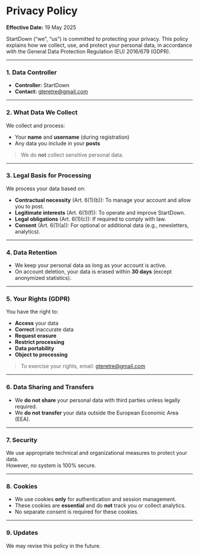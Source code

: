 # Privacy Policy

**Effective Date:** 19 May 2025

StartDown (“we”, “us”) is committed to protecting your privacy. This policy explains how we collect, use, and protect your personal data, in accordance with the General Data Protection Regulation (EU) 2016/679 (GDPR).

---

### 1. Data Controller

- **Controller:** StartDown
- **Contact:** [gteretre@gmail.com](mailto:gteretre@gmail.com)

---

### 2. What Data We Collect

We collect and process:

- Your **name** and **username** (during registration)
- Any data you include in your **posts**

> We do **not** collect sensitive personal data.

---

### 3. Legal Basis for Processing

We process your data based on:

- **Contractual necessity** (Art. 6(1)(b)): To manage your account and allow you to post.
- **Legitimate interests** (Art. 6(1)(f)): To operate and improve StartDown.
- **Legal obligations** (Art. 6(1)(c)): If required to comply with law.
- **Consent** (Art. 6(1)(a)): For optional or additional data (e.g., newsletters, analytics).

---

### 4. Data Retention

- We keep your personal data as long as your account is active.
- On account deletion, your data is erased within **30 days** (except anonymized statistics).

---

### 5. Your Rights (GDPR)

You have the right to:

- **Access** your data
- **Correct** inaccurate data
- **Request erasure**
- **Restrict processing**
- **Data portability**
- **Object to processing**

> To exercise your rights, email: [gteretre@gmail.com](mailto:gteretre@gmail.com)

---

### 6. Data Sharing and Transfers

- We **do not share** your personal data with third parties unless legally required.
- We **do not transfer** your data outside the European Economic Area (EEA).

---

### 7. Security

We use appropriate technical and organizational measures to protect your data.  
However, no system is 100% secure.

---

### 8. Cookies

- We use cookies **only** for authentication and session management.
- These cookies are **essential** and do **not** track you or collect analytics.
- No separate consent is required for these cookies.

---

### 9. Updates

We may revise this policy in the future.
